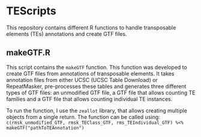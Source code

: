 # TEScripts

This repository contains different R functions to handle transposable elements (TEs) annotations and create GTF files.

## makeGTF.R

This script contains the ```makeGTF``` function. This function was developed to create GTF files from annotations of transposable elements.
It takes annotation files from either UCSC (UCSC Table Download) or RepeatMasker, pre-processes these tables and generates three different types of GTF files: an unmodified GTF file, a GTF file that allows counting TE families and a GTF file that allows counting individual TE instances.

To run the function, I use the `zeallot` library, that allows creating multiple objects from a single return. 
The function can be called using:
`c(rmsk_unmodified_GTF, rmsk_TEClass_GTF, rms_TEIndividual_GTF) %<% makeGTF("pathToTEAnnotation")`
